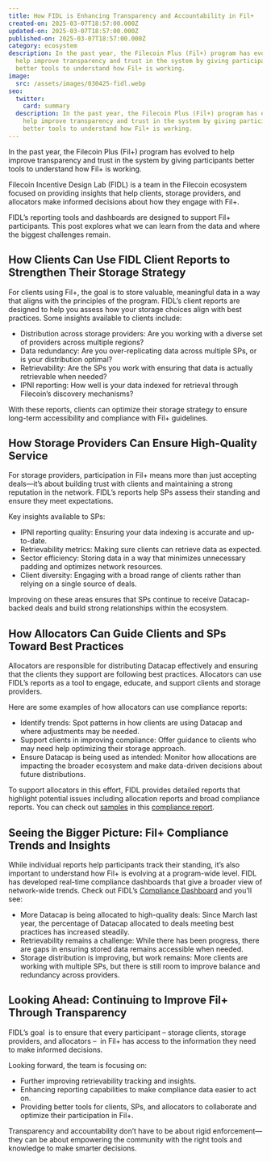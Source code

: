 ```yaml
---
title: How FIDL is Enhancing Transparency and Accountability in Fil+
created-on: 2025-03-07T18:57:00.000Z
updated-on: 2025-03-07T18:57:00.000Z
published-on: 2025-03-07T18:57:00.000Z
category: ecosystem
description: In the past year, the Filecoin Plus (Fil+) program has evolved to
  help improve transparency and trust in the system by giving participants
  better tools to understand how Fil+ is working.
image:
  src: /assets/images/030425-fidl.webp
seo:
  twitter:
    card: summary
  description: In the past year, the Filecoin Plus (Fil+) program has evolved to
    help improve transparency and trust in the system by giving participants
    better tools to understand how Fil+ is working.
---
```


In the past year, the Filecoin Plus (Fil+) program has evolved to help improve transparency and trust in the system by giving participants better tools to understand how Fil+ is working. 

Filecoin Incentive Design Lab (FIDL) is a team in the Filecoin ecosystem focused on providing insights that help clients, storage providers, and allocators make informed decisions about how they engage with Fil+.

FIDL’s reporting tools and dashboards are designed to support Fil+ participants. This post explores what we can learn from the data and where the biggest challenges remain.

## How Clients Can Use FIDL Client Reports to Strengthen Their Storage Strategy

For clients using Fil+, the goal is to store valuable, meaningful data in a way that aligns with the principles of the program. FIDL’s client reports are designed to help you assess how your storage choices align with best practices. Some insights available to clients include:

- Distribution across storage providers: Are you working with a diverse set of providers across multiple regions?
- Data redundancy: Are you over-replicating data across multiple SPs, or is your distribution optimal?
- Retrievability: Are the SPs you work with ensuring that data is actually retrievable when needed?
- IPNI reporting: How well is your data indexed for retrieval through Filecoin’s discovery mechanisms?

With these reports, clients can optimize their storage strategy to ensure long-term accessibility and compliance with Fil+ guidelines.

## How Storage Providers Can Ensure High-Quality Service

For storage providers, participation in Fil+ means more than just accepting deals—it’s about building trust with clients and maintaining a strong reputation in the network. FIDL’s reports help SPs assess their standing and ensure they meet expectations.

Key insights available to SPs:

- IPNI reporting quality: Ensuring your data indexing is accurate and up-to-date.
- Retrievability metrics: Making sure clients can retrieve data as expected.
- Sector efficiency: Storing data in a way that minimizes unnecessary padding and optimizes network resources.
- Client diversity: Engaging with a broad range of clients rather than relying on a single source of deals.

Improving on these areas ensures that SPs continue to receive Datacap-backed deals and build strong relationships within the ecosystem.

## How Allocators Can Guide Clients and SPs Toward Best Practices

Allocators are responsible for distributing Datacap effectively and ensuring that the clients they support are following best practices. Allocators can use FIDL’s reports as a tool to engage, educate, and support clients and storage providers.

Here are some examples of how allocators can use compliance reports:

- Identify trends: Spot patterns in how clients are using Datacap and where adjustments may be needed.
- Support clients in improving compliance: Offer guidance to clients who may need help optimizing their storage approach.
- Ensure Datacap is being used as intended: Monitor how allocations are impacting the broader ecosystem and make data-driven decisions about future distributions.

To support allocators in this effort, FIDL provides detailed reports that highlight potential issues including allocation reports and broad compliance reports. You can check out [samples](https://datacapstats.io/allocators/f03019942/reports/857543ca-01cd-4e36-ba04-79e77d13759f) in this [compliance report](https://compliance.allocator.tech/report/f03018494/1740128613/report.md).

## Seeing the Bigger Picture: Fil+ Compliance Trends and Insights

While individual reports help participants track their standing, it’s also important to understand how Fil+ is evolving at a program-wide level. FIDL has developed real-time compliance dashboards that give a broader view of network-wide trends. Check out FIDL’s [Compliance Dashboard](https://datacapstats.io/compliance-data-portal) and you’ll see:

- More Datacap is being allocated to high-quality deals: Since March last year, the percentage of Datacap allocated to deals meeting best practices has increased steadily.
- Retrievability remains a challenge: While there has been progress, there are gaps in ensuring stored data remains accessible when needed.
- Storage distribution is improving, but work remains: More clients are working with multiple SPs, but there is still room to improve balance and redundancy across providers.

## Looking Ahead: Continuing to Improve Fil+ Through Transparency

FIDL’s goal  is to ensure that every participant – storage clients, storage providers, and allocators –  in Fil+ has access to the information they need to make informed decisions. 

Looking forward, the team is focusing on:

- Further improving retrievability tracking and insights.
- Enhancing reporting capabilities to make compliance data easier to act on.
- Providing better tools for clients, SPs, and allocators to collaborate and optimize their participation in Fil+.

Transparency and accountability don’t have to be about rigid enforcement—they can be about empowering the community with the right tools and knowledge to make smarter decisions.

